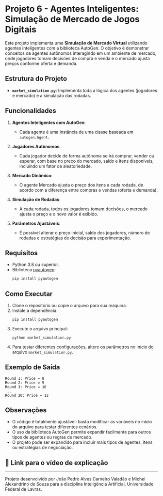 # Projeto 6 - Agentes Inteligentes: Simulação de Mercado de Jogos Digitais

Este projeto implementa uma **Simulação de Mercado Virtual** utilizando agentes inteligentes com a biblioteca AutoGen. O objetivo é demonstrar conceitos de agentes autônomos interagindo em um ambiente de mercado, onde jogadores tomam decisões de compra e venda e o mercado ajusta preços conforme oferta e demanda.

## Estrutura do Projeto

- **`market_simulation.py`**: Implementa toda a lógica dos agentes (jogadores e mercado) e a simulação das rodadas.

## Funcionalidades

1. **Agentes Inteligentes com AutoGen**:

   - Cada agente é uma instância de uma classe baseada em `autogen.Agent`.

2. **Jogadores Autônomos**:

   - Cada jogador decide de forma autônoma se irá comprar, vender ou esperar, com base no preço do mercado, saldo e itens disponíveis, incluindo um fator de aleatoriedade.

3. **Mercado Dinâmico**:

   - O agente Mercado ajusta o preço dos itens a cada rodada, de acordo com a diferença entre compras e vendas (oferta e demanda).

4. **Simulação de Rodadas**:

   - A cada rodada, todos os jogadores tomam decisões, o mercado ajusta o preço e o novo valor é exibido.

5. **Parâmetros Ajustáveis**:
   - É possível alterar o preço inicial, saldo dos jogadores, número de rodadas e estratégias de decisão para experimentação.

## Requisitos

- Python 3.8 ou superior.
- Biblioteca [pyautogen](https://pypi.org/project/pyautogen/):
  ```bash
  pip install pyautogen
  ```

## Como Executar

1. Clone o repositório ou copie o arquivo para sua máquina.
2. Instale a dependência:
   ```bash
   pip install pyautogen
   ```
3. Execute o arquivo principal:
   ```bash
   python market_simulation.py
   ```
4. Para testar diferentes configurações, altere os parâmetros no início do arquivo `market_simulation.py`.

## Exemplo de Saída

```
Round 1: Price = 8
Round 2: Price = 9
Round 3: Price = 10
...
Round 20: Price = 12
```

## Observações

- O código é totalmente ajustável: basta modificar as variáveis no início do arquivo para testar diferentes cenários.
- O uso da biblioteca AutoGen permite expandir facilmente para outros tipos de agentes ou regras de mercado.
- O projeto pode ser expandido para incluir mais tipos de agentes, itens ou estratégias de negociação.

## 🔗 Link para o vídeo de explicação

[]()

---

Projeto desenvolvido por João Pedro Alves Carneiro Valadão e Michel Alexandrino de Souza para a disciplina Inteligência Artificial, Universidade Federal de Lavras.
